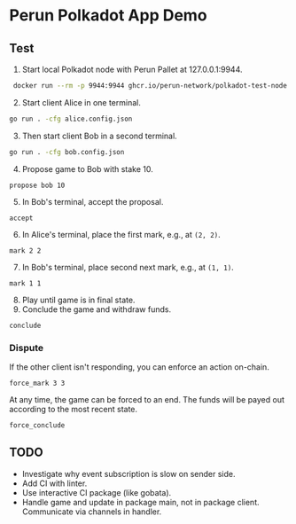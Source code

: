 # Perun Polkadot App Demo

## Test

1. Start local Polkadot node with Perun Pallet at 127.0.0.1:9944.

```sh
 docker run --rm -p 9944:9944 ghcr.io/perun-network/polkadot-test-node:0.2.0
```

2. Start client Alice in one terminal.
```sh
go run . -cfg alice.config.json
```

3. Then start client Bob in a second terminal.
```sh
go run . -cfg bob.config.json
```

4. Propose game to Bob with stake 10.
```
propose bob 10
```
5. In Bob's terminal, accept the proposal.
```
accept
```
6. In Alice's terminal, place the first mark, e.g., at `(2, 2)`.
```
mark 2 2
```
7. In Bob's terminal, place second next mark, e.g., at `(1, 1)`.
```
mark 1 1
```
8. Play until game is in final state.
9. Conclude the game and withdraw funds.
```
conclude
```

### Dispute

If the other client isn't responding, you can enforce an action on-chain.
```
force_mark 3 3
```
At any time, the game can be forced to an end. The funds will be payed out according to the most recent state.
```
force_conclude
```


## TODO

- Investigate why event subscription is slow on sender side.
- Add CI with linter.
- Use interactive CI package (like gobata).
- Handle game and update in package main, not in package client. Communicate via channels in handler.
